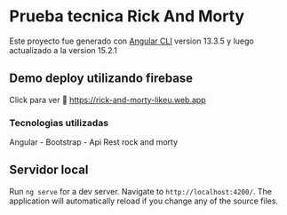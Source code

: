 # Prueba tecnica Rick And Morty

Este proyecto fue generado con  [Angular CLI](https://github.com/angular/angular-cli) version 13.3.5 y luego actualizado a la version 15.2.1

## Demo deploy utilizando firebase 
Click para ver 🔗 https://rick-and-morty-likeu.web.app

### Tecnologias utilizadas
 Angular - Bootstrap - Api Rest rock and morty

## Servidor local

Run `ng serve` for a dev server. Navigate to `http://localhost:4200/`. The application will automatically reload if you change any of the source files.

